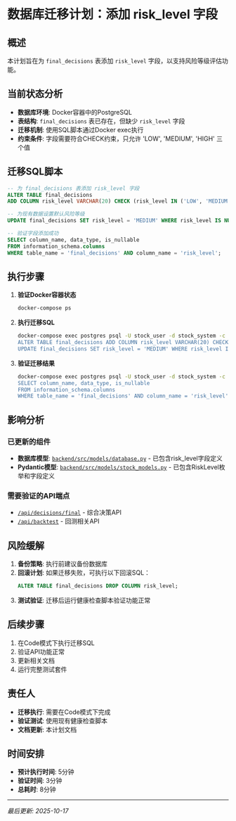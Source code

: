 # 数据库迁移计划：添加 risk_level 字段

## 概述
本计划旨在为 `final_decisions` 表添加 `risk_level` 字段，以支持风险等级评估功能。

## 当前状态分析
- **数据库环境**: Docker容器中的PostgreSQL
- **表结构**: `final_decisions` 表已存在，但缺少 `risk_level` 字段
- **迁移机制**: 使用SQL脚本通过Docker exec执行
- **约束条件**: 字段需要符合CHECK约束，只允许 'LOW', 'MEDIUM', 'HIGH' 三个值

## 迁移SQL脚本
```sql
-- 为 final_decisions 表添加 risk_level 字段
ALTER TABLE final_decisions 
ADD COLUMN risk_level VARCHAR(20) CHECK (risk_level IN ('LOW', 'MEDIUM', 'HIGH'));

-- 为现有数据设置默认风险等级
UPDATE final_decisions SET risk_level = 'MEDIUM' WHERE risk_level IS NULL;

-- 验证字段添加成功
SELECT column_name, data_type, is_nullable 
FROM information_schema.columns 
WHERE table_name = 'final_decisions' AND column_name = 'risk_level';
```

## 执行步骤
1. **验证Docker容器状态**
   ```bash
   docker-compose ps
   ```

2. **执行迁移SQL**
   ```bash
   docker-compose exec postgres psql -U stock_user -d stock_system -c "
   ALTER TABLE final_decisions ADD COLUMN risk_level VARCHAR(20) CHECK (risk_level IN ('LOW', 'MEDIUM', 'HIGH'));
   UPDATE final_decisions SET risk_level = 'MEDIUM' WHERE risk_level IS NULL;"
   ```

3. **验证迁移结果**
   ```bash
   docker-compose exec postgres psql -U stock_user -d stock_system -c "
   SELECT column_name, data_type, is_nullable 
   FROM information_schema.columns 
   WHERE table_name = 'final_decisions' AND column_name = 'risk_level';"
   ```

## 影响分析
### 已更新的组件
- **数据库模型**: [`backend/src/models/database.py`](backend/src/models/database.py:110) - 已包含risk_level字段定义
- **Pydantic模型**: [`backend/src/models/stock_models.py`](backend/src/models/stock_models.py:177) - 已包含RiskLevel枚举和字段定义

### 需要验证的API端点
- [`/api/decisions/final`](backend/src/api/decisions.py) - 综合决策API
- [`/api/backtest`](backend/src/api/backtest.py) - 回测相关API

## 风险缓解
1. **备份策略**: 执行前建议备份数据库
2. **回滚计划**: 如果迁移失败，可执行以下回滚SQL：
   ```sql
   ALTER TABLE final_decisions DROP COLUMN risk_level;
   ```
3. **测试验证**: 迁移后运行健康检查脚本验证功能正常

## 后续步骤
1. 在Code模式下执行迁移SQL
2. 验证API功能正常
3. 更新相关文档
4. 运行完整测试套件

## 责任人
- **迁移执行**: 需要在Code模式下完成
- **验证测试**: 使用现有健康检查脚本
- **文档更新**: 本计划文档

## 时间安排
- **预计执行时间**: 5分钟
- **验证时间**: 3分钟
- **总耗时**: 8分钟

---
*最后更新: 2025-10-17*